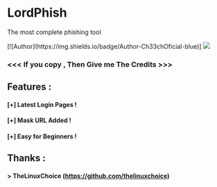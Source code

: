 # LordPhish
The most complete phishing tool

<p>
[![Author](https://img.shields.io/badge/Author-Ch33chOficial-blue)]
<img src="https://raw.githubusercontent.com/Ch33chOficial/LordPhish/main/img/Screenshot_20201221-051604_Termux.jpg?token=ARV2LBWL5DYN24L7AS6XAE274BNFY">



### <<< If you copy , Then Give me The Credits >>>

## Features :
#### [+] Latest Login Pages !
#### [+] Mask URL Added !
#### [+] Easy for Beginners !

## Thanks :
#### > TheLinuxChoice (https://github.com/thelinuxchoice)